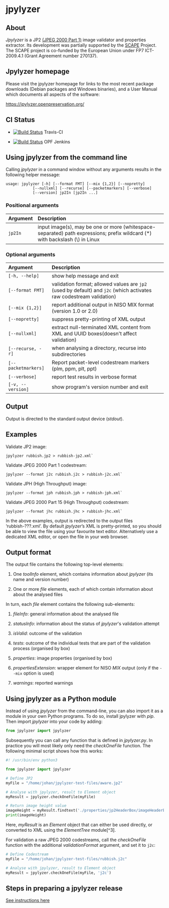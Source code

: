 # jpylyzer

## About
*Jpylyzer* is a JP2 [(JPEG 2000 Part 1)](https://web.archive.org/web/20230407080521/https://www.itu.int/rec/dologin_pub.asp?lang=e&id=T-REC-T.800-201511-S!!PDF-E&type=items) image validator and properties extractor. Its development was partially supported by the [SCAPE](https://www.scape-project.eu/) Project. The SCAPE project is co-funded by the European Union under FP7 ICT-2009.4.1 (Grant Agreement number 270137).

## Jpylyzer homepage

Please visit the jpylyzer homepage for links to the most recent package downloads (Debian packages and Windows binaries), and a User Manual which documents all aspects of the software:

<https://jpylyzer.openpreservation.org/>


## CI Status

- [![Build Status](https://app.travis-ci.com/openpreserve/jpylyzer.svg?branch=master)](https://app.travis-ci.com/github/openpreserve/jpylyzer "Jpylyzer Travis-CI integration build") Travis-CI

- [![Build Status](https://jenkins.openpreservation.org/buildStatus/icon?job=jpylyzer%2Fjpylyzer)](https://jenkins.openpreservation.org/job/jpylyzer/job/jpylyzer/) OPF Jenkins
<!-- Start of text to be copied to usage.md of jpylyzer website -->

## Using jpylyzer from the command line

Calling *jpylyzer* in a command window without any arguments results in the following helper message:

```
usage: jpylyzer [-h] [--format FMT] [--mix {1,2}] [--nopretty]
            [--nullxml] [--recurse] [--packetmarkers] [--verbose]
            [--version] jp2In [jp2In ...]
```

### Positional arguments

|Argument|Description|
|:--|:--|
|`jp2In`|input image(s), may be one or more (whitespace-separated) path expressions; prefix wildcard (\*) with backslash (\\) in Linux|

### Optional arguments

|Argument|Description|
|:--|:--|
|`[-h, --help]`|show help message and exit|
|`[--format FMT]`|validation format; allowed values are `jp2` (used by default) and `j2c` (which activates raw codestream validation)|
|`[--mix {1,2}]`|report additional output in NISO MIX format (version 1.0 or 2.0)|
|`[--nopretty]`|suppress pretty-printing of XML output|
|`[--nullxml]`|extract null-terminated XML content from XML and UUID boxes(doesn't affect validation)|
|`[--recurse, -r]`|when analysing a directory, recurse into subdirectories|
|`[--packetmarkers]`|Report packet-level codestream markers (plm, ppm, plt, ppt)|
|`[--verbose]`|report test results in verbose format|
|`[-v, --version]`|show program's version number and exit|

## Output

Output is directed to the standard output device (*stdout*).

## Examples

Validate JP2 image:

```
jpylyzer rubbish.jp2 > rubbish-jp2.xml`
```

Validate JPEG 2000 Part 1 codestream:

```
jpylyzer --format j2c rubbish.j2c > rubbish-j2c.xml`
```

Validate JPH (High Throughput) image:

```
jpylyzer --format jph rubbish.jph > rubbish-jph.xml`
```

Validate JPEG 2000 Part 15 (High Throughput) codestream:

```
jpylyzer --format jhc rubbish.jhc > rubbish-jhc.xml`
```

In the above examples, output is redirected to the output files &#8216;rubbish-???.xml&#8217;. By default *jpylyzer*&#8217;s XML is pretty-printed, so you should be able to view the file using your favourite text editor. Alternatively use a dedicated XML editor, or open the file in your web browser.

## Output format

The output file contains the following top-level elements:

1. One *toolInfo* element, which contains information about *jpylyzer* (its name and version number)

2. One or more *file* elements, each of which contain information about about the analysed files


In turn, each *file* element contains the following sub-elements:


1. *fileInfo*: general information about the analysed file

2. *statusInfo*: information about the status of *jpylyzer*'s validation attempt

3. *isValid*: outcome of the validation

4. *tests*: outcome of the individual tests that are part of the
validation process (organised by box)

5. *properties*: image properties (organised by box)

6. *propertiesExtension*: wrapper element for NISO *MIX* output (only if the `--mix` option is used)

7. *warnings*: reported warnings

## Using jpylyzer as a Python module

Instead of using *jpylyzer* from the command-line, you can also import
it as a module in your own Python programs. To do so, install jpylyzer
with *pip*. Then import *jpylyzer* into your code by adding:

```python
from jpylyzer import jpylyzer
```
Subsequently you can call any function that is defined in *jpylyzer.py*.
In practice you will most likely only need the *checkOneFile* function.
The following minimal script shows how this works:

```python
#! /usr/bin/env python3

from jpylyzer import jpylyzer

# Define JP2
myFile = "/home/johan/jpylyzer-test-files/aware.jp2"

# Analyse with jpylyzer, result to Element object
myResult = jpylyzer.checkOneFile(myFile)

# Return image height value
imageHeight = myResult.findtext('./properties/jp2HeaderBox/imageHeaderBox/height')
print(imageHeight)
```

Here, *myResult* is an *Element* object that can either be used directly,
or converted to XML using the *ElementTree* module[^3].

For validation a raw JPEG 2000 codestreams, call the *checkOneFile* function with the additional
*validationFormat* argument, and set it to `j2c`:

```python
# Define Codestream
myFile = "/home/johan/jpylyzer-test-files/rubbish.j2c"

# Analyse with jpylyzer, result to Element object
myResult = jpylyzer.checkOneFile(myFile, 'j2c')
```

<!-- End of text to be copied to usage.md of jpylyzer website -->

## Steps in preparing a jpylyzer release

[See instructions here](./howto-prepare-release.md)
